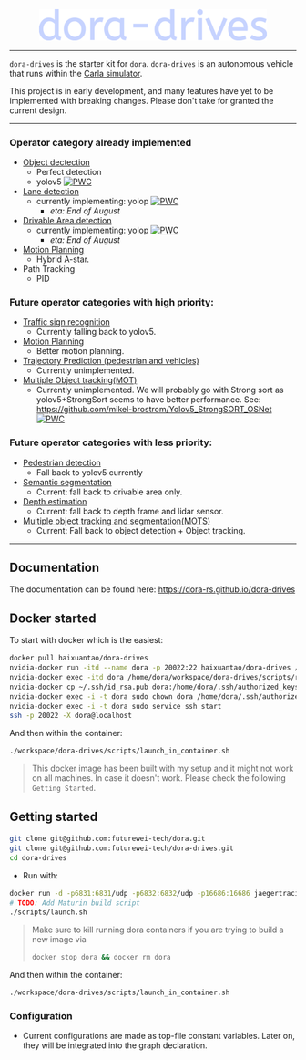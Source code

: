 <p align="center">
    <img src="./docs/src/logo.svg" width="400">
</p>

---

`dora-drives` is the starter kit for `dora`. `dora-drives` is an autonomous vehicle that runs within the [Carla simulator](https://carla.org/).

This project is in early development, and many features have yet to be implemented with breaking changes. Please don't take for granted the current design.

---

### Operator category already implemented

- [Object dectection](https://paperswithcode.com/task/object-detection)
    - Perfect detection
    - yolov5 [![PWC](https://img.shields.io/endpoint.svg?url=https://paperswithcode.com/badge/path-aggregation-network-for-instance/object-detection-on-coco)](https://paperswithcode.com/sota/object-detection-on-coco?p=path-aggregation-network-for-instance)
- [Lane detection](https://paperswithcode.com/task/lane-detection)
    - currently implementing: yolop [![PWC](https://img.shields.io/endpoint.svg?url=https://paperswithcode.com/badge/hybridnets-end-to-end-perception-network-1/lane-detection-on-bdd100k)](https://paperswithcode.com/sota/lane-detection-on-bdd100k?p=hybridnets-end-to-end-perception-network-1) 
        - *eta: End of August*
- [Drivable Area detection](https://paperswithcode.com/task/drivable-area-detection)
    - currently implementing: yolop [![PWC](https://img.shields.io/endpoint.svg?url=https://paperswithcode.com/badge/hybridnets-end-to-end-perception-network-1/drivable-area-detection-on-bdd100k)](https://paperswithcode.com/sota/drivable-area-detection-on-bdd100k?p=hybridnets-end-to-end-perception-network-1) 
        - *eta: End of August*
- [Motion Planning](https://paperswithcode.com/task/motion-planning)
    - Hybrid A-star.
- Path Tracking
    - PID

### Future operator categories with high priority:

- [Traffic sign recognition](https://paperswithcode.com/task/traffic-sign-recognition)
    - Currently falling back to yolov5. 
- [Motion Planning](https://paperswithcode.com/task/motion-planning)
    - Better motion planning. 
- [Trajectory Prediction (pedestrian and vehicles)](https://paperswithcode.com/task/trajectory-prediction)
    - Currently unimplemented. 
- [Multiple Object tracking(MOT)](https://paperswithcode.com/task/multi-object-tracking)
    - Currently unimplemented. We will probably go with Strong sort as yolov5+StrongSort seems to have better performance. See: https://github.com/mikel-brostrom/Yolov5_StrongSORT_OSNet [![PWC](https://img.shields.io/endpoint.svg?url=https://paperswithcode.com/badge/strongsort-make-deepsort-great-again/multi-object-tracking-on-mot20-1)](https://paperswithcode.com/sota/multi-object-tracking-on-mot20-1?p=strongsort-make-deepsort-great-again) 
    
### Future operator categories with less priority:
- [Pedestrian detection](https://paperswithcode.com/task/pedestrian-detection)
    - Fall back to yolov5 currently
- [Semantic segmentation](https://paperswithcode.com/task/semantic-segmentation)
    - Current: fall back to drivable area only. 
- [Depth estimation](https://paperswithcode.com/task/depth-estimation)
    - Current: fall back to depth frame and lidar sensor. 
- [Multiple object tracking and segmentation(MOTS)](https://paperswithcode.com/task/multi-object-tracking)
    - Current: Fall back to object detection + Object tracking. 

---
## Documentation

The documentation can be found here: https://dora-rs.github.io/dora-drives

## Docker started

To start with docker which is the easiest:
```bash
docker pull haixuantao/dora-drives
nvidia-docker run -itd --name dora -p 20022:22 haixuantao/dora-drives /bin/bash
nvidia-docker exec -itd dora /home/dora/workspace/dora-drives/scripts/run_simulator.sh
nvidia-docker cp ~/.ssh/id_rsa.pub dora:/home/dora/.ssh/authorized_keys
nvidia-docker exec -i -t dora sudo chown dora /home/dora/.ssh/authorized_keys
nvidia-docker exec -i -t dora sudo service ssh start
ssh -p 20022 -X dora@localhost 
```

And then within the container:
```bash
./workspace/dora-drives/scripts/launch_in_container.sh
```

> This docker image has been built with my setup and it might not work on all machines. In case it doesn't work. Please check the following `Getting Started`.

## Getting started

```bash
git clone git@github.com:futurewei-tech/dora.git
git clone git@github.com:futurewei-tech/dora-drives.git
cd dora-drives
```

- Run with:

```bash
docker run -d -p6831:6831/udp -p6832:6832/udp -p16686:16686 jaegertracing/all-in-one:latest
# TODO: Add Maturin build script
./scripts/launch.sh
```

> Make sure to kill running dora containers if you are trying to build a new image via
> ```bash
> docker stop dora && docker rm dora
> ```

And then within the container:
```bash
./workspace/dora-drives/scripts/launch_in_container.sh
```

### Configuration

- Current configurations are made as top-file constant variables. Later on, they will be integrated into the graph declaration.
